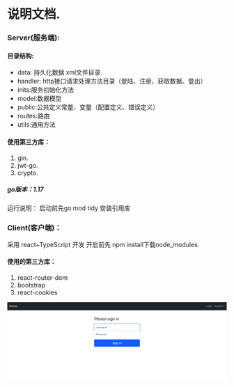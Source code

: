 # 说明文档. 
### Server(服务端):  ### 

#### 目录结构: 
- data: 持久化数据 xml文件目录. 
- handler: http接口请求处理方法目录（登陆、注册、获取数据、登出）
- inits:服务初始化方法
- model:数据模型
- public:公共定义常量、变量（配置定义、错误定义）
- routes:路由
- utils:通用方法
#### 使用第三方库：
1. gin. 
2. jwt-go.  
3. crypto. 
##### go版本：1.17
运行说明：
启动前先go mod tidy 安装引用库

### Client(客户端)：
采用 react+TypeScript 开发
开启前先 npm install下载node_modules

#### 使用的第三方库：
1. react-router-dom
2. bootstrap
3. react-cookies


![](https://github.com/zadminmax/jwt_server/blob/main/C539E5D1-FC2E-4C78-9F65-409D411C42D0.jpeg?raw=true)
